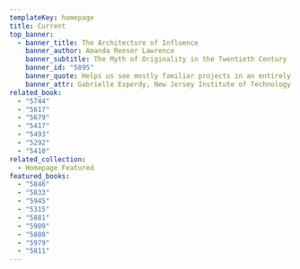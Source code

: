 ```yaml
---
templateKey: homepage
title: Current
top_banner:
  - banner_title: The Architecture of Influence
    banner_author: Amanda Reeser Lawrence
    banner_subtitle: The Myth of Originality in the Twentieth Century
    banner_id: "5895"
    banner_quote: Helps us see mostly familiar projects in an entirely new way.
    banner_attr: Gabrielle Esperdy, New Jersey Institute of Technology
related_book:
  - "5744"
  - "5617"
  - "5679"
  - "5417"
  - "5493"
  - "5292"
  - "5410"
related_collection:
  - Homepage Featured
featured_books:
  - "5846"
  - "5833"
  - "5945"
  - "5315"
  - "5881"
  - "5909"
  - "5880"
  - "5979"
  - "5811"
---
```

